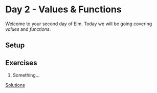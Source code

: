 # Day 2 - Values & Functions

Welcome to your second day of Elm. Today we will be going covering _values_ and _functions_.

## Setup

## Exercises

1. Something...

[Solutions](./SOLUTIONS.md)

